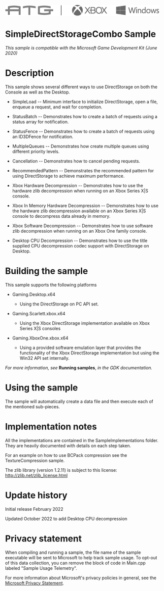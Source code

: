   ![](./media/image1.png)

#   SimpleDirectStorageCombo Sample

*This sample is compatible with the Microsoft Game Development Kit (June
2020)*

# Description

This sample shows several different ways to use DirectStorage on both
the Console as well as the Desktop.

-   SimpleLoad -- Minimum interface to initialize DirectStorage, open a
    file, enqueue a request, and wait for completion.

-   StatusBatch -- Demonstrates how to create a batch of requests using
    a status array for notification.

-   StatusFence -- Demonstrates how to create a batch of requests using
    an ID3DFence for notification.

-   MultipleQueues -- Demonstrates how create multiple queues using
    different priority levels.

-   Cancellation -- Demonstrates how to cancel pending requests.

-   RecommendedPattern -- Demonstrates the recommended pattern for using
    DirectStorage to achieve maximum performance.

-   Xbox Hardware Decompression -- Demonstrates how to use the hardware
    zlib decompression when running on an Xbox Series X|S console.

-   Xbox In Memory Hardware Decompression -- Demonstrates how to use the
    hardware zlib decompression available on an Xbox Series X|S console
    to decompress data already in memory.

-   Xbox Software Decompression -- Demonstrates how to use software zlib
    decompression when running on an Xbox One family console.

-   Desktop CPU Decompression -- Demonstrates how to use the title
    supplied CPU decompression codec support with DirectStorage on
    Desktop.

# Building the sample

This sample supports the following platforms

-   Gaming.Desktop.x64

    -   Using the DirectStorage on PC API set.

-   Gaming.Scarlett.xbox.x64

    -   Using the Xbox DirectStorage implementation available on Xbox
        Series X|S consoles

-   Gaming.XboxOne.xbox.x64

    -   Using a provided software emulation layer that provides the
        functionality of the Xbox DirectStorage implementation but using
        the Win32 API set internally.

*For more information, see* __Running samples__, *in the GDK documentation.*

# Using the sample

The sample will automatically create a data file and then execute each
of the mentioned sub-pieces.

# Implementation notes

All the implementations are contained in the SampleImplementations
folder. They are heavily documented with details on each step taken.

For an example on how to use BCPack compression see the
TextureCompression sample.

The zlib library (version 1.2.11) is subject to this license:
<http://zlib.net/zlib_license.html>

# Update history

Initial release February 2022

Updated October 2022 to add Desktop CPU decompression

# Privacy statement

When compiling and running a sample, the file name of the sample
executable will be sent to Microsoft to help track sample usage. To
opt-out of this data collection, you can remove the block of code in
Main.cpp labeled "Sample Usage Telemetry".

For more information about Microsoft's privacy policies in general, see
the [Microsoft Privacy
Statement](https://privacy.microsoft.com/en-us/privacystatement/).
